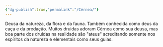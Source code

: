 ```yaml
---
{"dg-publish":true,"permalink":"/Cérnea/"}
---
```


Deusa da natureza, da flora e da fauna. Também conhecida como deus da caça e da predação. Muitos druidas adoram Cérnea como sua deusa, mas boa parte dos druidas na realidade são "ateus" acreditando somente nos espíritos da natureza e elementais como seus guias.